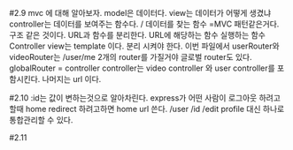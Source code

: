 #2.9
mvc 에 대해 알아보자. 
model은 데이터다. 
view는 데이터가 어떻게 생겼냐
controller는 데이터를 보여주는 함수다. / 데이터를 찾는 함수 
=MVC
패턴같은거다.
구조 같은 것이다.
URL과 함수를 분리한다. 
URL에 해당하는 함수
실행하는 함수 Controller 
view는 template 이다. 
분리 시켜야 한다. 
이번 파일에서 userRouter와 videoRouter는 
/user/me
2개의 router를 가질거야 
글로벌 router도 있다. 
globalRouter = controller 
controller는 video controller 와 user controller를 포함시킨다. 
나머지는 url 이다. 

#2.10
:id는 값이 변하는것으로 알아차린다. express가 
어떤 사람이 로그아웃 하려고 할때 
home redirect 하려고하면 
home url 쓴다. 
/user /id /edit profile 
대신 하나로 통합관리할 수 있다. 

#2.11
